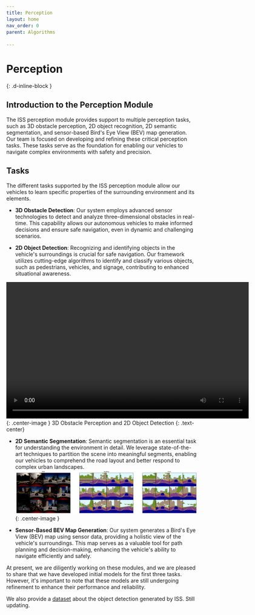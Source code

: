 ```yaml
---
title: Perception
layout: home
nav_order: 0
parent: Algorithms

---
```


# Perception
{: .d-inline-block }

<!-- (WIP)
{: .label .label-blue} -->

## Introduction to the Perception Module

The ISS perception module provides support to multiple perception tasks, such as 3D obstacle perception, 2D object recognition, 2D semantic segmentation, and sensor-based Bird's Eye View (BEV) map generation. 
Our team is focused on developing and refining these critical perception tasks. 
These tasks serve as the foundation for enabling our vehicles to navigate complex environments with safety and precision. 

## Tasks

The different tasks supported by the ISS perception module allow our vehicles to learn specific properties of the surrounding environment and its elements. 

- **3D Obstacle Detection**: Our system employs advanced sensor technologies to detect and analyze three-dimensional obstacles in real-time. This capability allows our autonomous vehicles to make informed decisions and ensure safe navigation, even in dynamic and challenging scenarios.

- **2D Object Detection**: Recognizing and identifying objects in the vehicle's surroundings is crucial for safe navigation. Our framework utilizes cutting-edge algorithms to identify and classify various objects, such as pedestrians, vehicles, and signage, contributing to enhanced situational awareness.
<video width="640" height="360" controls>
  <source src="../../../assets/perception/detection_pp_small.mp4" type="video/mp4">
</video>
{: .center-image }
3D Obstacle Perception and 2D Object Detection
{: .text-center}

- **2D Semantic Segmentation**: Semantic segmentation is an essential task for understanding the environment in detail. We leverage state-of-the-art techniques to partition the scene into meaningful segments, enabling our vehicles to comprehend the road layout and better respond to complex urban landscapes.
![ISS Architecture](../../../assets/perception/segmentation.png){: .center-image }

- **Sensor-Based BEV Map Generation**: Our system generates a Bird's Eye View (BEV) map using sensor data, providing a holistic view of the vehicle's surroundings. This map serves as a valuable tool for path planning and decision-making, enhancing the vehicle's ability to navigate efficiently and safely.


At present, we are diligently working on these modules, and we are pleased to share that we have developed initial models for the first three tasks. However, it's important to note that these models are still undergoing refinement to enhance their performance and reliability. 

We also provide a [dataset](https://drive.google.com/drive/folders/1EUKrZdwPsxJ3pI6GrOdemPLJKHmy1xi3?usp=drive_link) about the object detection generated by ISS. Still updating.